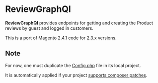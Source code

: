 # ReviewGraphQl

**ReviewGraphQl** provides endpoints for getting and creating the Product reviews by guest and logged in customers.

This is a port of Magento 2.4.1 code for 2.3.x versions.

## Note

For now, one must duplicate the [Config.php](https://github.com/magento/magento2/blob/32ed03cad4f2b2abc6ca6e5dc14885cd822c4508/app/code/Magento/Review/Model/Review/Config.php) file in its local project.

It is automatically applied if your project [supports composer patches](https://github.com/cweagans/composer-patches).